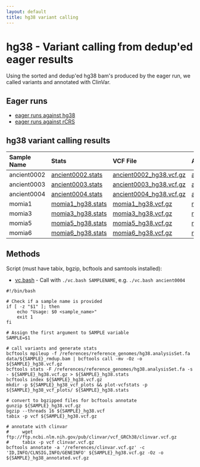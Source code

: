 ```yaml
---
layout: default
title: hg38 variant calling
---
```


# hg38 - Variant calling from dedup'ed eager results

Using the sorted and dedup'ed hg38 bam's produced by the eager run, we called variants and annotated with ClinVar.

## Eager runs

-   [eager runs against hg38](eager_hg38.html)
-   [eager runs against rCRS](eager_rcrs/index.html)

## hg38 variant calling results

| Sample Name | Stats                                  | VCF File                                                                                                                | Annotated VCF File                                                                                                                | VCF Summary PDF                                                      |
| :---------- | :------------------------------------- | :---------------------------------------------------------------------------------------------------------------------- | :-------------------------------------------------------------------------------------------------------------------------------- | :------------------------------------------------------------------- |
| ancient0002 | [ancient0002.stats](ancient0002.stats) | [ancient0002_hg38.vcf.gz](https://usegalaxy.org/api/datasets/f9cad7b01a4721357d3f6046b6eb0289/display?to_ext=vcf_bgzip) | [ancient0002_hg38_annotated.vcf.gz](https://usegalaxy.org/api/datasets/f9cad7b01a472135f876496f2164dedd/display?to_ext=vcf_bgzip) | [ancient0002_hg38_vcf_summary.pdf](ancient0002_hg38_vcf_summary.pdf) |
| ancient0003 | [ancient0003.stats](ancient0003.stats) | [ancient0003_hg38.vcf.gz](https://usegalaxy.org/api/datasets/f9cad7b01a4721350adbec5ba680b1ac/display?to_ext=vcf_bgzip) | [ancient0003_hg38_annotated.vcf.gz](https://usegalaxy.org/api/datasets/f9cad7b01a4721350bffae1abed1f467/display?to_ext=vcf_bgzip) | [ancient0003_hg38_vcf_summary.pdf](ancient0003_hg38_vcf_summary.pdf) |
| ancient0004 | [ancient0004.stats](ancient0004.stats) | [ancient0004_hg38.vcf.gz](https://usegalaxy.org/api/datasets/f9cad7b01a4721352bc2dd2b2bd4e199/display?to_ext=vcf_bgzip) | [ancient0004_hg38_annotated.vcf.gz](https://usegalaxy.org/api/datasets/f9cad7b01a472135628c3e92da5a279f/display?to_ext=vcf_bgzip) | [ancient0004_hg38_vcf_summary.pdf](ancient0004_hg38_vcf_summary.pdf) |
| momia1      | [momia1_hg38.stats](momia1_hg38.stats) | [momia1_hg38.vcf.gz](momia1_hg38.vcf.gz)                                                                                | [momia1_hg38_annotated.vcf.gz](momia1_hg38_annotated.vcf.gz)                                                                      | [momia1_hg38_vcf_summary.pdf](momia1_hg38_vcf_summary.pdf)           |
| momia3      | [momia3_hg38.stats](momia3_hg38.stats) | [momia3_hg38.vcf.gz](momia3_hg38.vcf.gz)                                                                                | [momia3_hg38_annotated.vcf.gz](momia3_hg38_annotated.vcf.gz)                                                                      | [momia3_hg38_vcf_summary.pdf](momia3_hg38_vcf_summary.pdf)           |
| momia5      | [momia5_hg38.stats](momia5_hg38.stats) | [momia5_hg38.vcf.gz](momia5_hg38.vcf.gz)                                                                                | [momia5_hg38_annotated.vcf.gz](momia5_hg38_annotated.vcf.gz)                                                                      | [momia5_hg38_vcf_summary.pdf](momia5_hg38_vcf_summary.pdf)           |
| momia6      | [momia6_hg38.stats](momia6_hg38.stats) | [momia6_hg38.vcf.gz](momia6_hg38.vcf.gz)                                                                                | [momia6_hg38_annotated.vcf.gz](momia6_hg38_annotated.vcf.gz)                                                                      | [momia6_hg38_vcf_summary.pdf](momia6_hg38_vcf_summary.pdf)           |

## Methods

Script (must have tabix, bgzip, bcftools and samtools installed):

-   [vc.bash](vc.bash) - Call with `./vc.bash SAMPLENAME`, e.g. `./vc.bash ancient0004`

```
#!/bin/bash

# Check if a sample name is provided
if [ -z "$1" ]; then
    echo "Usage: $0 <sample_name>"
    exit 1
fi

# Assign the first argument to SAMPLE variable
SAMPLE=$1

# call variants and generate stats
bcftools mpileup -f /references/reference_genomes/hg38.analysisSet.fa data/${SAMPLE}_rmdup.bam | bcftools call -mv -Oz -o ${SAMPLE}_hg38.vcf.gz
bcftools stats -F /references/reference_genomes/hg38.analysisSet.fa -s - ${SAMPLE}_hg38.vcf.gz > ${SAMPLE}_hg38.stats
bcftools index ${SAMPLE}_hg38.vcf.gz
mkdir -p ${SAMPLE}_hg38_vcf_plots && plot-vcfstats -p ${SAMPLE}_hg38_vcf_plots/ ${SAMPLE}_hg38.stats

# convert to bgzipped files for bcftools annotate
gunzip ${SAMPLE}_hg38.vcf.gz
bgzip --threads 16 ${SAMPLE}_hg38.vcf
tabix -p vcf ${SAMPLE}_hg38.vcf.gz

# annotate with clinvar
#     wget ftp://ftp.ncbi.nlm.nih.gov/pub/clinvar/vcf_GRCh38/clinvar.vcf.gz
#     tabix -p vcf clinvar.vcf.gz
bcftools annotate -a '/references/clinvar.vcf.gz' -c 'ID,INFO/CLNSIG,INFO/GENEINFO' ${SAMPLE}_hg38.vcf.gz -Oz -o ${SAMPLE}_hg38_annotated.vcf.gz

```

